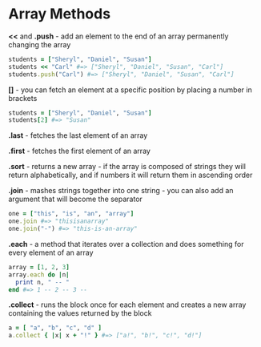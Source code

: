 # Array Methods

**<<** and **.push** - add an element to the end of an array permanently changing the array

```ruby
students = ["Sheryl", "Daniel", "Susan"]
students << "Carl" #=> ["Sheryl", "Daniel", "Susan", "Carl"]
students.push("Carl") #=> ["Sheryl", "Daniel", "Susan", "Carl"]
```

**[]** - you can fetch an element at a specific position by placing a number in brackets

```ruby
students = ["Sheryl", "Daniel", "Susan"]
students[2] #=> "Susan"
```

**.last** - fetches the last element of an array

**.first** - fetches the first element of an array

**.sort** - returns a new array - if the array is composed of strings they will return alphabetically, and if numbers it will return them in ascending order

**.join** - mashes strings together into one string - you can also add an argument that will become the separator

```ruby
one = ["this", "is", "an", "array"]
one.join #=> "thisisanarray"
one.join("-") #=> "this-is-an-array"
```

**.each** - a method that iterates over a collection and does something for every element of an array

```ruby
array = [1, 2, 3]
array.each do |n|
  print n, " -- "
end #=> 1 -- 2 -- 3 --
```
**.collect** - runs the block once for each element and creates a new array containing the values returned by the block

```ruby
a = [ "a", "b", "c", "d" ]
a.collect { |x| x + "!" } #=> ["a!", "b!", "c!", "d!"]
```
